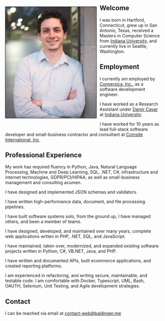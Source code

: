 <style>
  img {float:left;margin:23px 10px 40px 0px;width:295px;height:360.85px;border:1px solid #000}
  header {padding:25px 20px 0px;min-height:95px}
  #banner {right:0%; height:26px}
  #banner .fork {display:none}
  section {padding-top:10px}
  .wrapper {top:-35px}
  nav {top:181px}
  
  @media (max-width: 720px) {
    header {min-height:80px}
  }
  
  @media (max-width:400px) {
    header {min-height:60px}
    img {float:none;margin:auto;display:inline-block}
  }
</style>

![Headshot](oren_headshot.jpg?raw=true)
  
## Welcome

I was born in Hartford, Connecticut, grew up in San Antonio, Texas,
received a Masters in Computer Science from [Indiana University], and currently live in Seattle, Washington.

## Employment

I currently am employed by [Conversica, Inc.](https://conversica.com), as a software development engineer.

I have worked as a Research Assistant under [Damir Cavar](https://damir.cavar.me/) at [Indiana University].

I have worked for 10 years as lead full-stack software developer and small-business contractor and consultant at [Comsite International, Inc](https://www.comsite.net). 

## Professional Experience

My work has required fluency in Python, Java, Natural Language Processing, Machine and Deep Learning, SQL, .NET, C#, infrastructure and internet technologies, GDPR/PCI/HIPAA, as well as small-business management and consulting acumen.

I have designed and implemented JSON schemas and validators.

I have written high-performance data, document, and file processing pipelines.

I have built software systems solo, from the ground up, I have managed others, and been a member of teams.

I have designed, developed, and maintained over many years, complete web applications wrtten in PHP, .NET, SQL, and JavaScript. 

I have maintained, taken over, modernized, and expanded existing software projects written in Python, C#, VB.NET, Java, and PHP. 

I have written and documented APIs, built ecommerce applications, and created reporting platforms.

I am experienced in refactoring, and writing secure, maintainable, and testable code. I am comfortable with Docker, Typescript, UML, Bash, OAUTH, Selenium, Unit Testing, and Agile development strategies.

## Contact

I can be reached via email at <contact-web@baldinger.me>

[Indiana University]: https://iu.edu
